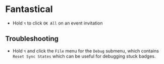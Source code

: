 # Fantastical

- Hold `⌥` to click `OK All` on an event invitation

## Troubleshooting

- Hold `⌥` and click the `File` menu for the `Debug` submenu, which contains `Reset Sync States` which can be useful for debugging stuck badges.

